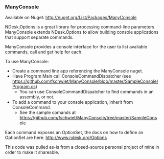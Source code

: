 ### ManyConsole

Available on Nuget: http://nuget.org/List/Packages/ManyConsole

NDesk.Options is a great library for processing command-line parameters.  ManyConsole extends NDesk.Options to allow building console applications that support separate commands.

ManyConsole provides a console interface for the user to list available commands, call and get help for each.

To use ManyConsole:

- Create a command line app referencing the ManyConsole nuget.
- Have Program.Main call ConsoleCommandDispatcher (see https://github.com/fschwiet/ManyConsole/blob/master/SampleConsole/Program.cs)
  - You can use ConsoleCommandDispatcher to find commands in an assembly, or not.
- To add a command to your console application, inherit from ConsoleCommand.
  - See the sample comands at https://github.com/fschwiet/ManyConsole/tree/master/SampleConsole

Each command exposes an OptionSet, the docs on how to define an OptionSet are here: http://www.ndesk.org/Options

This code was pulled as-is from a closed-source personal project of mine in order to make it shareable.